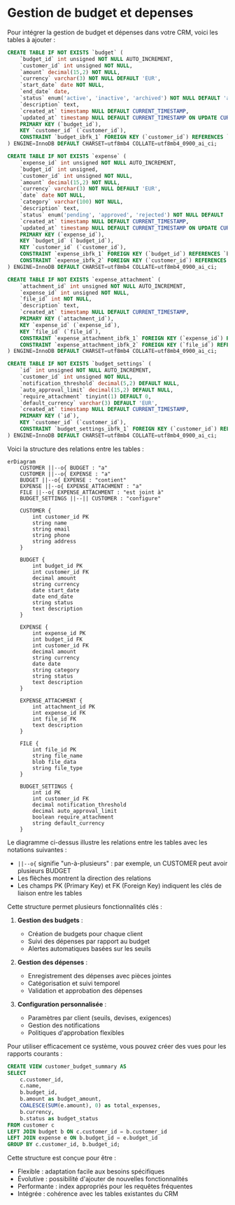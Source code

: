 # Gestion de budget et depenses

Pour intégrer la gestion de budget et dépenses dans votre CRM, voici les tables à ajouter :

```sql
CREATE TABLE IF NOT EXISTS `budget` (
    `budget_id` int unsigned NOT NULL AUTO_INCREMENT,
    `customer_id` int unsigned NOT NULL,
    `amount` decimal(15,2) NOT NULL,
    `currency` varchar(3) NOT NULL DEFAULT 'EUR',
    `start_date` date NOT NULL,
    `end_date` date,
    `status` enum('active', 'inactive', 'archived') NOT NULL DEFAULT 'active',
    `description` text,
    `created_at` timestamp NULL DEFAULT CURRENT_TIMESTAMP,
    `updated_at` timestamp NULL DEFAULT CURRENT_TIMESTAMP ON UPDATE CURRENT_TIMESTAMP,
    PRIMARY KEY (`budget_id`),
    KEY `customer_id` (`customer_id`),
    CONSTRAINT `budget_ibfk_1` FOREIGN KEY (`customer_id`) REFERENCES `customer` (`customer_id`)
) ENGINE=InnoDB DEFAULT CHARSET=utf8mb4 COLLATE=utf8mb4_0900_ai_ci;

CREATE TABLE IF NOT EXISTS `expense` (
    `expense_id` int unsigned NOT NULL AUTO_INCREMENT,
    `budget_id` int unsigned,
    `customer_id` int unsigned NOT NULL,
    `amount` decimal(15,2) NOT NULL,
    `currency` varchar(3) NOT NULL DEFAULT 'EUR',
    `date` date NOT NULL,
    `category` varchar(100) NOT NULL,
    `description` text,
    `status` enum('pending', 'approved', 'rejected') NOT NULL DEFAULT 'pending',
    `created_at` timestamp NULL DEFAULT CURRENT_TIMESTAMP,
    `updated_at` timestamp NULL DEFAULT CURRENT_TIMESTAMP ON UPDATE CURRENT_TIMESTAMP,
    PRIMARY KEY (`expense_id`),
    KEY `budget_id` (`budget_id`),
    KEY `customer_id` (`customer_id`),
    CONSTRAINT `expense_ibfk_1` FOREIGN KEY (`budget_id`) REFERENCES `budget` (`budget_id`),
    CONSTRAINT `expense_ibfk_2` FOREIGN KEY (`customer_id`) REFERENCES `customer` (`customer_id`)
) ENGINE=InnoDB DEFAULT CHARSET=utf8mb4 COLLATE=utf8mb4_0900_ai_ci;

CREATE TABLE IF NOT EXISTS `expense_attachment` (
    `attachment_id` int unsigned NOT NULL AUTO_INCREMENT,
    `expense_id` int unsigned NOT NULL,
    `file_id` int NOT NULL,
    `description` text,
    `created_at` timestamp NULL DEFAULT CURRENT_TIMESTAMP,
    PRIMARY KEY (`attachment_id`),
    KEY `expense_id` (`expense_id`),
    KEY `file_id` (`file_id`),
    CONSTRAINT `expense_attachment_ibfk_1` FOREIGN KEY (`expense_id`) REFERENCES `expense` (`expense_id`),
    CONSTRAINT `expense_attachment_ibfk_2` FOREIGN KEY (`file_id`) REFERENCES `file` (`file_id`)
) ENGINE=InnoDB DEFAULT CHARSET=utf8mb4 COLLATE=utf8mb4_0900_ai_ci;

CREATE TABLE IF NOT EXISTS `budget_settings` (
    `id` int unsigned NOT NULL AUTO_INCREMENT,
    `customer_id` int unsigned NOT NULL,
    `notification_threshold` decimal(5,2) DEFAULT NULL,
    `auto_approval_limit` decimal(15,2) DEFAULT NULL,
    `require_attachment` tinyint(1) DEFAULT 0,
    `default_currency` varchar(3) DEFAULT 'EUR',
    `created_at` timestamp NULL DEFAULT CURRENT_TIMESTAMP,
    PRIMARY KEY (`id`),
    KEY `customer_id` (`customer_id`),
    CONSTRAINT `budget_settings_ibfk_1` FOREIGN KEY (`customer_id`) REFERENCES `customer` (`customer_id`)
) ENGINE=InnoDB DEFAULT CHARSET=utf8mb4 COLLATE=utf8mb4_0900_ai_ci;
```

Voici la structure des relations entre les tables :

```mermaid
erDiagram
    CUSTOMER ||--o{ BUDGET : "a"
    CUSTOMER ||--o{ EXPENSE : "a"
    BUDGET ||--o{ EXPENSE : "contient"
    EXPENSE ||--o{ EXPENSE_ATTACHMENT : "a"
    FILE ||--o{ EXPENSE_ATTACHMENT : "est joint à"
    BUDGET_SETTINGS ||--|| CUSTOMER : "configure"
    
    CUSTOMER {
        int customer_id PK
        string name
        string email
        string phone
        string address
    }
    
    BUDGET {
        int budget_id PK
        int customer_id FK
        decimal amount
        string currency
        date start_date
        date end_date
        string status
        text description
    }
    
    EXPENSE {
        int expense_id PK
        int budget_id FK
        int customer_id FK
        decimal amount
        string currency
        date date
        string category
        string status
        text description
    }
    
    EXPENSE_ATTACHMENT {
        int attachment_id PK
        int expense_id FK
        int file_id FK
        text description
    }
    
    FILE {
        int file_id PK
        string file_name
        blob file_data
        string file_type
    }
    
    BUDGET_SETTINGS {
        int id PK
        int customer_id FK
        decimal notification_threshold
        decimal auto_approval_limit
        boolean require_attachment
        string default_currency
    }
```

Le diagramme ci-dessus illustre les relations entre les tables avec les notations suivantes :

- `||--o{` signifie "un-à-plusieurs" : par exemple, un CUSTOMER peut avoir plusieurs BUDGET
- Les flèches montrent la direction des relations
- Les champs PK (Primary Key) et FK (Foreign Key) indiquent les clés de liaison entre les tables

Cette structure permet plusieurs fonctionnalités clés :

1. **Gestion des budgets** :
   - Création de budgets pour chaque client
   - Suivi des dépenses par rapport au budget
   - Alertes automatiques basées sur les seuils

2. **Gestion des dépenses** :
   - Enregistrement des dépenses avec pièces jointes
   - Catégorisation et suivi temporel
   - Validation et approbation des dépenses

3. **Configuration personnalisée** :
   - Paramètres par client (seuils, devises, exigences)
   - Gestion des notifications
   - Politiques d'approbation flexibles

Pour utiliser efficacement ce système, vous pouvez créer des vues pour les rapports courants :

```sql
CREATE VIEW customer_budget_summary AS
SELECT 
    c.customer_id,
    c.name,
    b.budget_id,
    b.amount as budget_amount,
    COALESCE(SUM(e.amount), 0) as total_expenses,
    b.currency,
    b.status as budget_status
FROM customer c
LEFT JOIN budget b ON c.customer_id = b.customer_id
LEFT JOIN expense e ON b.budget_id = e.budget_id
GROUP BY c.customer_id, b.budget_id;
```

Cette structure est conçue pour être :

- Flexible : adaptation facile aux besoins spécifiques
- Évolutive : possibilité d'ajouter de nouvelles fonctionnalités
- Performante : index appropriés pour les requêtes fréquentes
- Intégrée : cohérence avec les tables existantes du CRM
